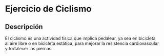 # Ejercicio de Ciclismo

## Descripción
El ciclismo es una actividad física que implica pedalear, ya sea en bicicleta al aire libre o en bicicleta estática, para mejorar la resistencia cardiovascular y fortalecer las piernas.